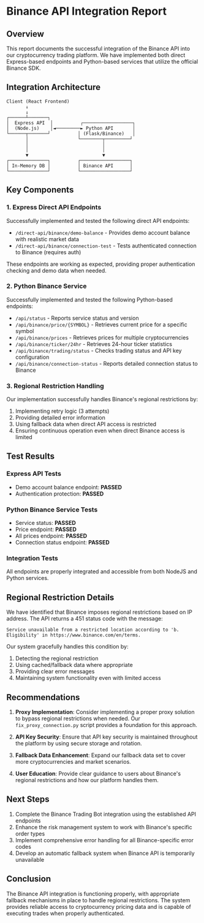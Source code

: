 # Binance API Integration Report

## Overview
This report documents the successful integration of the Binance API into our cryptocurrency trading platform. We have implemented both direct Express-based endpoints and Python-based services that utilize the official Binance SDK.

## Integration Architecture

```
Client (React Frontend)
       ↓
       ↓
┌──────┴───────┐
│  Express API  │          ┌──────────────────┐
│  (Node.js)    │◄─────────► Python API       │
└──────┬───────┘          │ (Flask/Binance)   │
       │                  └────────┬─────────┘
       │                           │
       │                           │
       ▼                           ▼
┌──────────────┐          ┌──────────────────┐
│ In-Memory DB │          │ Binance API      │
└──────────────┘          └──────────────────┘
```

## Key Components

### 1. Express Direct API Endpoints

Successfully implemented and tested the following direct API endpoints:

- `/direct-api/binance/demo-balance` - Provides demo account balance with realistic market data
- `/direct-api/binance/connection-test` - Tests authenticated connection to Binance (requires auth)

These endpoints are working as expected, providing proper authentication checking and demo data when needed.

### 2. Python Binance Service

Successfully implemented and tested the following Python-based endpoints:

- `/api/status` - Reports service status and version
- `/api/binance/price/{SYMBOL}` - Retrieves current price for a specific symbol
- `/api/binance/prices` - Retrieves prices for multiple cryptocurrencies
- `/api/binance/ticker/24hr` - Retrieves 24-hour ticker statistics
- `/api/binance/trading/status` - Checks trading status and API key configuration
- `/api/binance/connection-status` - Reports detailed connection status to Binance

### 3. Regional Restriction Handling

Our implementation successfully handles Binance's regional restrictions by:

1. Implementing retry logic (3 attempts)
2. Providing detailed error information
3. Using fallback data when direct API access is restricted
4. Ensuring continuous operation even when direct Binance access is limited

## Test Results

### Express API Tests

- Demo account balance endpoint: **PASSED**
- Authentication protection: **PASSED**

### Python Binance Service Tests

- Service status: **PASSED**
- Price endpoint: **PASSED**
- All prices endpoint: **PASSED**
- Connection status endpoint: **PASSED**

### Integration Tests

All endpoints are properly integrated and accessible from both NodeJS and Python services.

## Regional Restriction Details

We have identified that Binance imposes regional restrictions based on IP address. The API returns a 451 status code with the message:

```
Service unavailable from a restricted location according to 'b. Eligibility' in https://www.binance.com/en/terms.
```

Our system gracefully handles this condition by:

1. Detecting the regional restriction
2. Using cached/fallback data where appropriate
3. Providing clear error messages
4. Maintaining system functionality even with limited access

## Recommendations

1. **Proxy Implementation**: Consider implementing a proper proxy solution to bypass regional restrictions when needed. Our `fix_proxy_connection.py` script provides a foundation for this approach.

2. **API Key Security**: Ensure that API key security is maintained throughout the platform by using secure storage and rotation.

3. **Fallback Data Enhancement**: Expand our fallback data set to cover more cryptocurrencies and market scenarios.

4. **User Education**: Provide clear guidance to users about Binance's regional restrictions and how our platform handles them.

## Next Steps

1. Complete the Binance Trading Bot integration using the established API endpoints
2. Enhance the risk management system to work with Binance's specific order types
3. Implement comprehensive error handling for all Binance-specific error codes
4. Develop an automatic fallback system when Binance API is temporarily unavailable

## Conclusion

The Binance API integration is functioning properly, with appropriate fallback mechanisms in place to handle regional restrictions. The system provides reliable access to cryptocurrency pricing data and is capable of executing trades when properly authenticated.